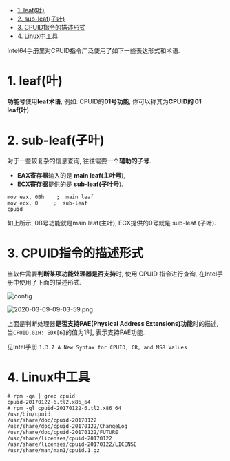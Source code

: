 
<!-- @import "[TOC]" {cmd="toc" depthFrom=1 depthTo=6 orderedList=false} -->

<!-- code_chunk_output -->

- [1. leaf(叶)](#1-leaf叶)
- [2. sub-leaf(子叶)](#2-sub-leaf子叶)
- [3. CPUID指令的描述形式](#3-cpuid指令的描述形式)
- [4. Linux中工具](#4-linux中工具)

<!-- /code_chunk_output -->

Intel64手册里对CPUID指令广泛使用了如下一些表达形式和术语.

# 1. leaf(叶)

**功能号**使用**leaf术语**, 例如: CPUID的**01号功能**, 你可以称其为**CPUID的 01 leaf(叶**).

# 2. sub-leaf(子叶)

对于一些较复杂的信息查询, 往往需要一个**辅助的子号**.

* **EAX寄存器**输入的是 **main leaf(主叶号**),
* **ECX寄存器**提供的是 **sub-leaf(子叶号**).

```assembly
mov eax, 0Bh    ;  main leaf
mov ecx, 0     ;  sub-leaf
cpuid
```

如上所示, 0B号功能就是main leaf(主叶), ECX提供的0号就是 sub-leaf (子叶).

# 3. CPUID指令的描述形式

当软件需要**判断某项功能处理器是否支持**时, 使用 CPUID 指令进行查询, 在Intel手册中使用了下面的描述形式.

![config](./images/1.png)

![2020-03-09-09-03-59.png](./images/2020-03-09-09-03-59.png)

上面是判断处理器**是否支持PAE(Physical Address Extensions)功能**时的描述, 当`CPUID.01H: EDX[6]`的值为1时, 表示支持PAE功能.

见Intel手册 `1.3.7 A New Syntax for CPUID, CR, and MSR Values`

# 4. Linux中工具

```
# rpm -qa | grep cpuid
cpuid-20170122-6.tl2.x86_64
# rpm -ql cpuid-20170122-6.tl2.x86_64
/usr/bin/cpuid
/usr/share/doc/cpuid-20170122
/usr/share/doc/cpuid-20170122/ChangeLog
/usr/share/doc/cpuid-20170122/FUTURE
/usr/share/licenses/cpuid-20170122
/usr/share/licenses/cpuid-20170122/LICENSE
/usr/share/man/man1/cpuid.1.gz
```

